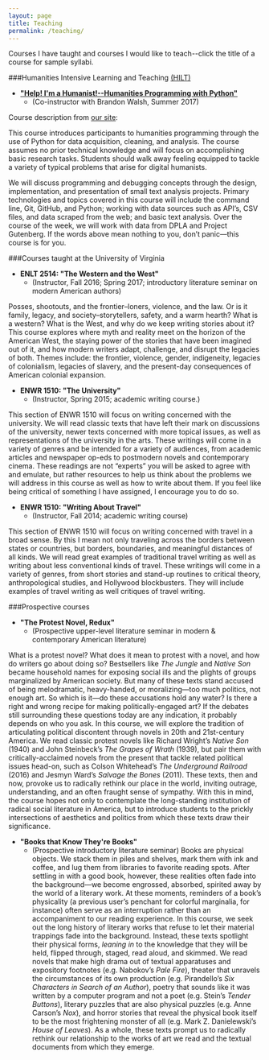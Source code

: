 ```yaml
---
layout: page
title: Teaching
permalink: /teaching/
---
```


Courses I have taught and courses I would like to teach--click the title of a course for sample syllabi.

###Humanities Intensive Learning and Teaching [(HILT)](http://dhtraining.org/hilt/)
* [**"Help! I'm a Humanist!--Humanities Programming with Python"**](https://humanitiesprogramming.github.io/)
  - (Co-instructor with Brandon Walsh, Summer 2017)

Course description from [our site](https://humanitiesprogramming.github.io):

This course introduces participants to humanities programming through the use of Python for data acquisition, cleaning, and analysis. The course assumes no prior technical knowledge and will focus on accomplishing basic research tasks. Students should walk away feeling equipped to tackle a variety of typical problems that arise for digital humanists.

We will discuss programming and debugging concepts through the design, implementation, and presentation of small text analysis projects. Primary technologies and topics covered in this course will include the command line, Git, GitHub, and Python; working with data sources such as API’s, CSV files, and data scraped from the web; and basic text analysis. Over the course of the week, we will work with data from DPLA and Project Gutenberg. If the words above mean nothing to you, don’t panic—this course is for you.

###Courses taught at the University of Virginia
* **ENLT 2514: "The Western and the West"**
    - (Instructor, Fall 2016; Spring 2017; introductory literature seminar on modern American authors)

Posses, shootouts, and the frontier–loners, violence, and the law. Or is it family, legacy, and society–storytellers, safety, and a warm hearth? What is a western? What is the West, and why do we keep writing stories about it? This course explores where myth and reality meet on the horizon of the American West, the staying power of the stories that have been imagined out of it, and how modern writers adapt, challenge, and disrupt the legacies of both. Themes include: the frontier, violence, gender, indigeneity, legacies of colonialism, legacies of slavery, and the present-day consequences of American colonial expansion.

* **ENWR 1510: "The University"**
    - (Instructor, Spring 2015; academic writing course.)

This section of ENWR 1510 will focus on writing concerned with the university.  We will read classic texts that have left their mark on discussions of the university, newer texts concerned with more topical issues, as well as representations of the university in the arts.  These writings will come in a variety of genres and be intended for a variety of audiences, from academic articles and newspaper op-eds to postmodern novels and contemporary cinema. These readings are not “experts” you will be asked to agree with and emulate, but rather resources to help us think about the problems we will address in this course as well as how to write about them. If you feel like being critical of something I have assigned, I encourage you to do so.

* **ENWR 1510: "Writing About Travel"**
    - (Instructor, Fall 2014; academic writing course)

This section of ENWR 1510 will focus on writing concerned with travel in a broad sense. By this I mean not only traveling across the borders between states or countries, but borders, boundaries, and meaningful distances of all kinds.  We will read great examples of traditional travel writing as well as writing about less conventional kinds of travel. These writings will come in a variety of genres, from short stories and stand-up routines to critical theory, anthropological studies, and Hollywood blockbusters. They will include examples of travel writing as well critiques of travel writing.

###Prospective courses
* **"The Protest Novel, Redux"**
    - (Prospective upper-level literature seminar in modern & contemporary American literature)

What is a protest novel? What does it mean to protest with a novel, and how do writers go about doing so? Bestsellers like *The Jungle* and *Native Son* became household names for exposing social ills and the plights of groups marginalized by American society. But many of these texts stand accused of being melodramatic, heavy-handed, or moralizing—too much politics, not enough art. So which is it—do these accusations hold any water? Is there a right and wrong recipe for making politically-engaged art? If the debates still surrounding these questions today are any indication, it probably depends on who you ask. In this course, we will explore the tradition of articulating political discontent through novels in 20th and 21st-century America. We read classic protest novels like Richard Wright’s *Native Son* (1940) and John Steinbeck’s *The Grapes of Wrath* (1939), but pair them with critically-acclaimed novels from the present that tackle related political issues head-on, such as Colson Whitehead’s *The Underground Railroad* (2016) and Jesmyn Ward’s *Salvage the Bones* (2011). These texts, then and now, provoke us to radically rethink our place in the world, inviting outrage, understanding, and an often fraught sense of sympathy. With this in mind, the course hopes not only to contemplate the long-standing institution of radical social literature in America, but to introduce students to the prickly intersections of aesthetics and politics from which these texts draw their significance.

* **"Books that Know They're Books"**
    - (Prospective introductory literature seminar)
Books are physical objects. We stack them in piles and shelves, mark them with ink and coffee, and lug them from libraries to favorite reading spots. After settling in with a good book, however, these realities often fade into the background—we become engrossed, absorbed, spirited away by the world of a literary work. At these moments, reminders of a book’s physicality (a previous user’s penchant for colorful marginalia, for instance) often serve as an interruption rather than an accompaniment to our reading experience. In this course, we seek out the long history of literary works that refuse to let their material trappings fade into the background. Instead, these texts spotlight their physical forms, *leaning in* to the knowledge that they will be held, flipped through, staged, read aloud, and skimmed. We read novels that make high drama out of textual apparatuses and expository footnotes (e.g. Nabokov’s *Pale Fire*), theater that unravels the circumstances of its own production (e.g. Pirandello’s *Six Characters in Search of an Author*), poetry that sounds like it was written by a computer program and not a poet (e.g. Stein’s *Tender Buttons*), literary puzzles that are also physical puzzles (e.g. Anne Carson’s *Nox*), and horror stories that reveal the physical book itself to be the most frightening monster of all (e.g. Mark Z. Danielewski’s *House of Leaves*). As a whole, these texts prompt us to radically rethink our relationship to the works of art we read and the textual documents from which they emerge.
